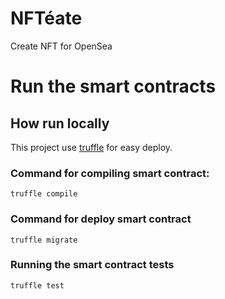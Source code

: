 # NFTéate
Create NFT for OpenSea
# Run the smart contracts
## How run locally
This project use [truffle](https://www.trufflesuite.com) for easy deploy.

### Command for compiling smart contract:

    truffle compile

### Command for deploy smart contract

    truffle migrate

### Running the smart contract tests

    truffle test
